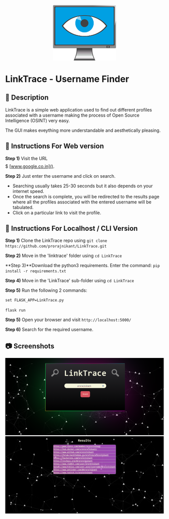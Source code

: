 <center>
<img src="Screenshots/EyeLogo.png" alt="Logo" width="200"/>
</center>
 
# LinkTrace - Username Finder

## 📝 Description

LinkTrace is a simple web application used to find out different profiles associated with a username making the process of Open Source Intelligence (OSINT) very easy.

The GUI makes eveything more understandable and aesthetically pleasing.

## 📜 Instructions For Web version

**Step 1)** Visit the URL $$$$$ [www.google.co.in]().

**Step 2)** Just enter the username and click on search.

* Searching usually takes 25-30 seconds but it also depends on your internet speed.
* Once the search is complete, you will be redirected to the results page where all the profiles associated with the entered username will be tabulated.
* Click on a particular link to visit the profile.

## 📜 Instructions For Localhost / CLI Version

**Step 1)** Clone the LinkTrace repo using `git clone https://github.com/prorajnikant/LinkTrace.git`

**Step 2)** Move in the 'linktrace' folder using `cd LinkTrace`

**Step 3)**Download the python3 requirements. Enter the command: `pip install -r requirements.txt`

**Step 4)** Move in the 'LinkTrace' sub-folder using `cd LinkTrace`

**Step 5)** Run the following 2 commands:

```
set FLASK_APP=LinkTrace.py

flask run
```

**Step 5)** Open your browser and visit `http://localhost:5000/`

**Step 6)** Search for the required username.

## 📷 Screenshots

![Screenshot1](Screenshots/Screenshot1.png)
![Screenshot2](Screenshots/Screenshot2.png)

